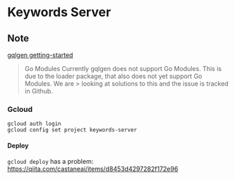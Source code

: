 # Keywords Server

## Note

[gqlgen getting-started](https://gqlgen.com/getting-started/)

> Go Modules
> Currently gqlgen does not support Go Modules. This is due to the loader package, that also does not yet support Go Modules. We are > looking at solutions to this and the issue is tracked in Github.

### Gcloud

```console
gcloud auth login
gcloud config set project keywords-server
```

#### Deploy

`gcloud deploy` has a problem: https://qiita.com/castaneai/items/d8453d4297282f172e96
